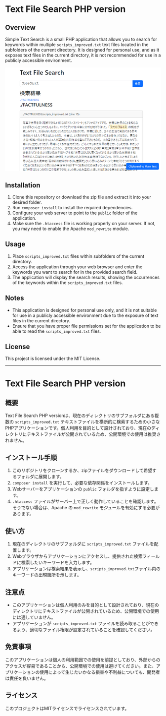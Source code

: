 # Text File Search PHP version

## Overview

Simple Text Search is a small PHP application that allows you to search for keywords within multiple `scripts_improved.txt` text files located in the subfolders of the current directory. It is designed for personal use, and as it exposes text files in the current directory, it is not recommended for use in a publicly accessible environment.

![トップページ](image.png "トップページ")

## Installation

1. Clone this repository or download the zip file and extract it into your desired folder.
2. Run `composer install` to install the required dependencies.
3. Configure your web server to point to the `public` folder of the application.
4. Make sure the `.htaccess` file is working properly on your server. If not, you may need to enable the Apache `mod_rewrite` module.

## Usage

1. Place `scripts_improved.txt` files within subfolders of the current directory.
2. Access the application through your web browser and enter the keywords you want to search for in the provided search field.
3. The application will display the search results, showing the occurrences of the keywords within the `scripts_improved.txt` files.

## Notes

- This application is designed for personal use only, and it is not suitable for use in a publicly accessible environment due to the exposure of text files in the current directory.
- Ensure that you have proper file permissions set for the application to be able to read the `scripts_improved.txt` files.

## License

This project is licensed under the MIT License.

---

# Text File Search PHP version

## 概要

Text File Search PHP versionは、現在のディレクトリのサブフォルダにある複数の `scripts_improved.txt` テキストファイルを横断的に検索するための小さなPHPアプリケーションです。個人利用を目的として設計されており、現在のディレクトリにテキストファイルが公開されているため、公開環境での使用は推奨されません。

## インストール手順

1. このリポジトリをクローンするか、zipファイルをダウンロードして希望するフォルダに展開します。
2. `composer install` を実行して、必要な依存関係をインストールします。
3. Webサーバーをアプリケーションの `public` フォルダを指すように設定します。
4. `.htaccess` ファイルがサーバー上で正しく動作していることを確認します。そうでない場合は、Apache の `mod_rewrite` モジュールを有効にする必要があります。

## 使い方

1. 現在のディレクトリのサブフォルダに `scripts_improved.txt` ファイルを配置します。
2. Webブラウザからアプリケーションにアクセスし、提供された検索フィールドに検索したいキーワードを入力します。
3. アプリケーションは検索結果を表示し、`scripts_improved.txt`ファイル内のキーワードの出現箇所を示します。

## 注意点

- このアプリケーションは個人利用のみを目的として設計されており、現在のディレクトリにテキストファイルが公開されているため、公開環境での使用には適していません。
- アプリケーションが `scripts_improved.txt` ファイルを読み取ることができるよう、適切なファイル権限が設定されていることを確認してください。

## 免責事項

このアプリケーションは個人の利用範囲での使用を前提としており、外部からのアクセスが容易であることから、公開環境での使用は避けてください。また、アプリケーションの使用によって生じたいかなる損害や不利益についても、開発者は責任を負いません。

## ライセンス

このプロジェクトはMITライセンスでライセンスされています。